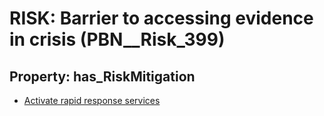 # RISK: __Barrier to accessing evidence in crisis__ (PBN__Risk_399)

## Property: has_RiskMitigation

* [Activate rapid response services](PBN__RiskMitigation_556)

